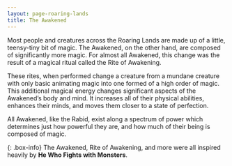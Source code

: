 ```yaml
---
layout: page-roaring-lands
title: The Awakened
---
```


Most people and creatures across the Roaring Lands are made up of a little, teensy-tiny bit of magic. The Awakened, on the other hand, are composed of significantly more magic. For almost all Awakened, this change was the result of a magical ritual called the Rite of Awakening.

These rites, when performed change a creature from a mundane creature with only basic animating magic into one formed of a high order of magic. This additional magical energy changes significant aspects of the Awakened’s body and mind. It increases all of their physical abilities, enhances their minds, and moves them closer to a state of perfection.

All Awakened, like the Rabid, exist along a spectrum of power which determines just how powerful they are, and how much of their being is composed of magic.

{: .box-info}
The Awakened, Rite of Awakening, and more were all inspired heavily by **He Who Fights with Monsters**.